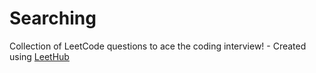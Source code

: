 # Searching
Collection of LeetCode questions to ace the coding interview! - Created using [LeetHub](https://github.com/QasimWani/LeetHub)
